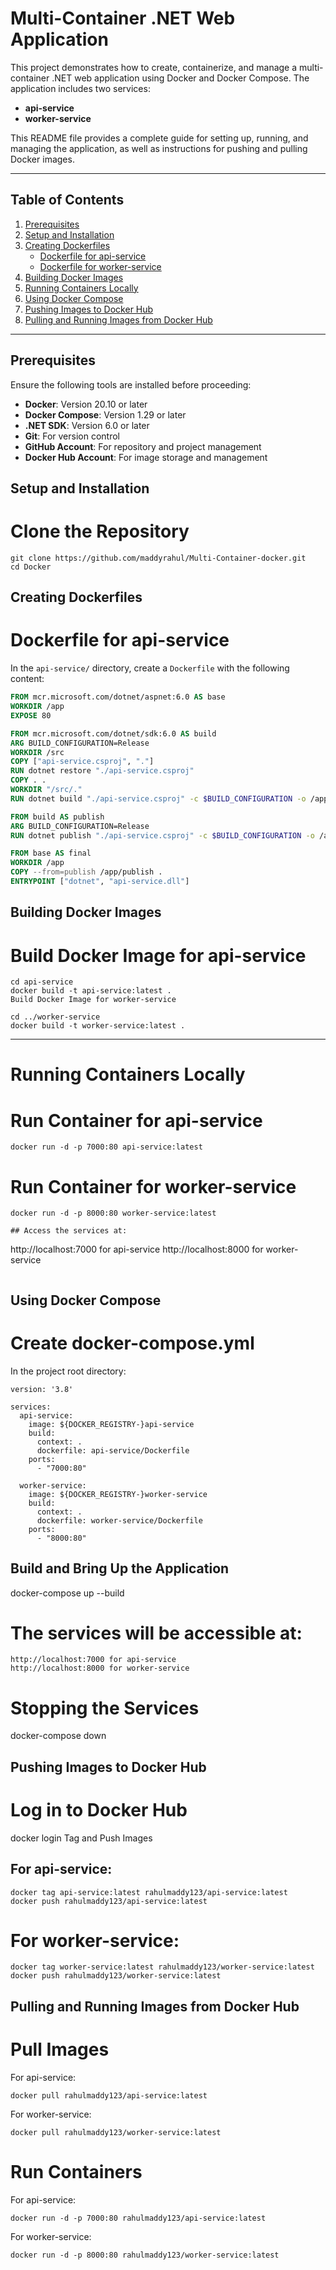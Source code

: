 # Multi-Container .NET Web Application

This project demonstrates how to create, containerize, and manage a multi-container .NET web application using Docker and Docker Compose. The application includes two services:

- **api-service**
- **worker-service**

This README file provides a complete guide for setting up, running, and managing the application, as well as instructions for pushing and pulling Docker images.

---

## Table of Contents

1. [Prerequisites](#prerequisites)
2. [Setup and Installation](#setup-and-installation)
3. [Creating Dockerfiles](#creating-dockerfiles)
   - [Dockerfile for api-service](#dockerfile-for-api-service)
   - [Dockerfile for worker-service](#dockerfile-for-worker-service)
4. [Building Docker Images](#building-docker-images)
5. [Running Containers Locally](#running-containers-locally)
6. [Using Docker Compose](#using-docker-compose)
7. [Pushing Images to Docker Hub](#pushing-images-to-docker-hub)
8. [Pulling and Running Images from Docker Hub](#pulling-and-running-images-from-docker-hub)

---

## Prerequisites

Ensure the following tools are installed before proceeding:

- **Docker**: Version 20.10 or later
- **Docker Compose**: Version 1.29 or later
- **.NET SDK**: Version 6.0 or later
- **Git**: For version control
- **GitHub Account**: For repository and project management
- **Docker Hub Account**: For image storage and management



## Setup and Installation

# Clone the Repository
```
git clone https://github.com/maddyrahul/Multi-Container-docker.git
cd Docker
```
## Creating Dockerfiles

# Dockerfile for api-service

In the `api-service/` directory, create a `Dockerfile` with the following content:

```dockerfile
FROM mcr.microsoft.com/dotnet/aspnet:6.0 AS base
WORKDIR /app
EXPOSE 80

FROM mcr.microsoft.com/dotnet/sdk:6.0 AS build
ARG BUILD_CONFIGURATION=Release
WORKDIR /src
COPY ["api-service.csproj", "."]
RUN dotnet restore "./api-service.csproj"
COPY . .
WORKDIR "/src/."
RUN dotnet build "./api-service.csproj" -c $BUILD_CONFIGURATION -o /app/build

FROM build AS publish
ARG BUILD_CONFIGURATION=Release
RUN dotnet publish "./api-service.csproj" -c $BUILD_CONFIGURATION -o /app/publish /p:UseAppHost=false

FROM base AS final
WORKDIR /app
COPY --from=publish /app/publish .
ENTRYPOINT ["dotnet", "api-service.dll"]
````



## Building Docker Images
# Build Docker Image for api-service
```
cd api-service
docker build -t api-service:latest .
Build Docker Image for worker-service

cd ../worker-service
docker build -t worker-service:latest .
````

---
# Running Containers Locally

# Run Container for api-service
```
docker run -d -p 7000:80 api-service:latest
```
# Run Container for worker-service
```
docker run -d -p 8000:80 worker-service:latest
```

```
## Access the services at:
```
http://localhost:7000 for api-service
http://localhost:8000 for worker-service
```

```
## Using Docker Compose
# Create docker-compose.yml

In the project root directory:
```
version: '3.8'

services:
  api-service:
    image: ${DOCKER_REGISTRY-}api-service
    build:
      context: .
      dockerfile: api-service/Dockerfile
    ports:
      - "7000:80"

  worker-service:
    image: ${DOCKER_REGISTRY-}worker-service
    build:
      context: .
      dockerfile: worker-service/Dockerfile
    ports:
      - "8000:80"

```
## Build and Bring Up the Application
docker-compose up --build

# The services will be accessible at:
```
http://localhost:7000 for api-service
http://localhost:8000 for worker-service
```
# Stopping the Services
docker-compose down

## Pushing Images to Docker Hub
# Log in to Docker Hub

docker login
Tag and Push Images


## For api-service:
```
docker tag api-service:latest rahulmaddy123/api-service:latest
docker push rahulmaddy123/api-service:latest
```

# For worker-service:
```
docker tag worker-service:latest rahulmaddy123/worker-service:latest
docker push rahulmaddy123/worker-service:latest
```


## Pulling and Running Images from Docker Hub
# Pull Images
For api-service:
```
docker pull rahulmaddy123/api-service:latest
```

For worker-service:
```
docker pull rahulmaddy123/worker-service:latest
```

# Run Containers
For api-service:
```
docker run -d -p 7000:80 rahulmaddy123/api-service:latest
```

For worker-service:
```
docker run -d -p 8000:80 rahulmaddy123/worker-service:latest
```
